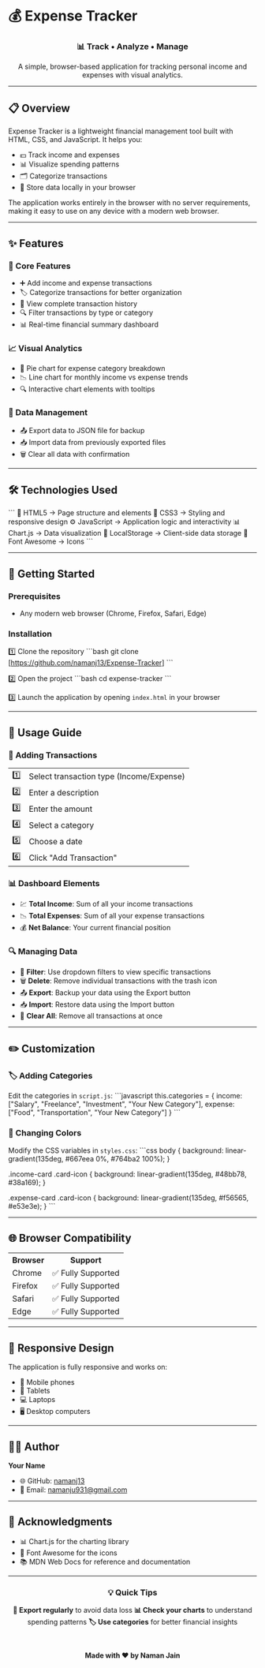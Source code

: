 # 💰 Expense Tracker

<div align="center">
  
### 📊 Track • Analyze • Manage

A simple, browser-based application for tracking personal income and expenses with visual analytics.

</div>

---

## 📋 Overview

Expense Tracker is a lightweight financial management tool built with HTML, CSS, and JavaScript. It helps you:

- 💵 Track income and expenses
- 📊 Visualize spending patterns
- 🗂️ Categorize transactions
- 💾 Store data locally in your browser

The application works entirely in the browser with no server requirements, making it easy to use on any device with a modern web browser.

---

## ✨ Features

### 💼 Core Features
- ➕ Add income and expense transactions
- 🏷️ Categorize transactions for better organization
- 📜 View complete transaction history
- 🔍 Filter transactions by type or category
- 📊 Real-time financial summary dashboard

### 📈 Visual Analytics
- 🥧 Pie chart for expense category breakdown
- 📉 Line chart for monthly income vs expense trends
- 🔍 Interactive chart elements with tooltips

### 💾 Data Management
- 📤 Export data to JSON file for backup
- 📥 Import data from previously exported files
- 🗑️ Clear all data with confirmation

---

## 🛠️ Technologies Used

\`\`\`
📄 HTML5      → Page structure and elements
🎨 CSS3       → Styling and responsive design
⚙️ JavaScript → Application logic and interactivity
📊 Chart.js   → Data visualization
💾 LocalStorage → Client-side data storage
🔣 Font Awesome → Icons
\`\`\`

---

## 🚀 Getting Started

### Prerequisites
- Any modern web browser (Chrome, Firefox, Safari, Edge)

### Installation

1️⃣ Clone the repository
\`\`\`bash
git clone [https://github.com/namanj13/Expense-Tracker]
\`\`\`

2️⃣ Open the project
\`\`\`bash
cd expense-tracker
\`\`\`

3️⃣ Launch the application by opening `index.html` in your browser

---

## 📱 Usage Guide

### 💸 Adding Transactions

<table>
  <tr>
    <td>1️⃣</td>
    <td>Select transaction type (Income/Expense)</td>
  </tr>
  <tr>
    <td>2️⃣</td>
    <td>Enter a description</td>
  </tr>
  <tr>
    <td>3️⃣</td>
    <td>Enter the amount</td>
  </tr>
  <tr>
    <td>4️⃣</td>
    <td>Select a category</td>
  </tr>
  <tr>
    <td>5️⃣</td>
    <td>Choose a date</td>
  </tr>
  <tr>
    <td>6️⃣</td>
    <td>Click "Add Transaction"</td>
  </tr>
</table>

### 📊 Dashboard Elements

- 💹 **Total Income**: Sum of all your income transactions
- 📉 **Total Expenses**: Sum of all your expense transactions
- 💰 **Net Balance**: Your current financial position

### 🔍 Managing Data

- 🔎 **Filter**: Use dropdown filters to view specific transactions
- 🗑️ **Delete**: Remove individual transactions with the trash icon
- 📤 **Export**: Backup your data using the Export button
- 📥 **Import**: Restore data using the Import button
- 🧹 **Clear All**: Remove all transactions at once

---

## ✏️ Customization

### 🏷️ Adding Categories

Edit the categories in `script.js`:
\`\`\`javascript
this.categories = {
  income: ["Salary", "Freelance", "Investment", "Your New Category"],
  expense: ["Food", "Transportation", "Your New Category"]
}
\`\`\`

### 🎨 Changing Colors

Modify the CSS variables in `styles.css`:
\`\`\`css
body {
  background: linear-gradient(135deg, #667eea 0%, #764ba2 100%);
}

.income-card .card-icon {
  background: linear-gradient(135deg, #48bb78, #38a169);
}

.expense-card .card-icon {
  background: linear-gradient(135deg, #f56565, #e53e3e);
}
\`\`\`

---

## 🌐 Browser Compatibility

<table>
  <tr>
    <th>Browser</th>
    <th>Support</th>
  </tr>
  <tr>
    <td>Chrome</td>
    <td>✅ Fully Supported</td>
  </tr>
  <tr>
    <td>Firefox</td>
    <td>✅ Fully Supported</td>
  </tr>
  <tr>
    <td>Safari</td>
    <td>✅ Fully Supported</td>
  </tr>
  <tr>
    <td>Edge</td>
    <td>✅ Fully Supported</td>
  </tr>
</table>

---

## 📱 Responsive Design

The application is fully responsive and works on:
- 📱 Mobile phones
- 📱 Tablets
- 💻 Laptops
- 🖥️ Desktop computers

---


## 👨‍💻 Author

**Your Name**
- 🌐 GitHub: [namanj13](https://github.com/namanj13)
- 📧 Email: namanju931@gmail.com

---

## 🌟 Acknowledgments

- 📊 Chart.js for the charting library
- 🔣 Font Awesome for the icons
- 📚 MDN Web Docs for reference and documentation

---

<div align="center">

### 💡 Quick Tips

**💾 Export regularly** to avoid data loss
**📊 Check your charts** to understand spending patterns
**🏷️ Use categories** for better financial insights

<br>

**Made with ❤️ by Naman Jain**

</div>
